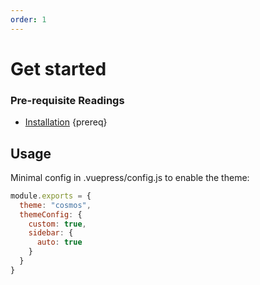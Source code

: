 ```yaml
---
order: 1
---
```


# Get started

### Pre-requisite Readings

- [Installation](./installation) {prereq}

## Usage

Minimal config in .vuepress/config.js to enable the theme:

```js
module.exports = {
  theme: "cosmos",
  themeConfig: {
    custom: true,
    sidebar: {
      auto: true
    }
  }
}
```